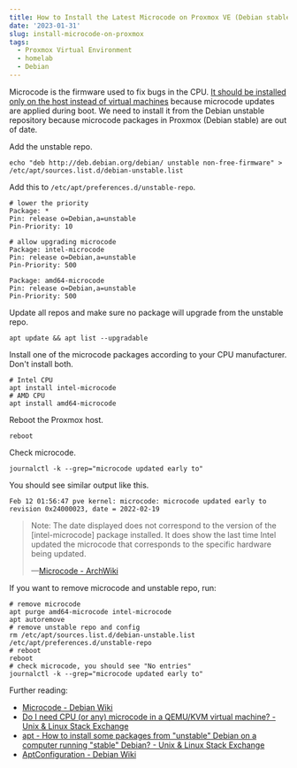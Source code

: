 ```yaml
---
title: How to Install the Latest Microcode on Proxmox VE (Debian stable)
date: '2023-01-31'
slug: install-microcode-on-proxmox
tags:
  - Proxmox Virtual Environment
  - homelab
  - Debian
---
```


Microcode is the firmware used to fix bugs in the CPU. [It should be installed only on the host instead of virtual machines](https://unix.stackexchange.com/q/572754/447708) because microcode updates are applied during boot. We need to install it from the Debian unstable repository because microcode packages in Proxmox (Debian stable) are out of date.

Add the unstable repo.

```
echo "deb http://deb.debian.org/debian/ unstable non-free-firmware" > /etc/apt/sources.list.d/debian-unstable.list
```

Add this to `/etc/apt/preferences.d/unstable-repo`.

```
# lower the priority
Package: *
Pin: release o=Debian,a=unstable
Pin-Priority: 10

# allow upgrading microcode
Package: intel-microcode
Pin: release o=Debian,a=unstable
Pin-Priority: 500

Package: amd64-microcode
Pin: release o=Debian,a=unstable
Pin-Priority: 500
```

Update all repos and make sure no package will upgrade from the unstable repo.

```
apt update && apt list --upgradable
```

Install one of the microcode packages according to your CPU manufacturer. Don't install both.

```
# Intel CPU
apt install intel-microcode
# AMD CPU
apt install amd64-microcode
```

Reboot the Proxmox host.

```
reboot
```

Check microcode.

```
journalctl -k --grep="microcode updated early to"
```

You should see similar output like this.

```
Feb 12 01:56:47 pve kernel: microcode: microcode updated early to revision 0x24000023, date = 2022-02-19
```

> Note: The date displayed does not correspond to the version of the [intel-microcode] package installed. It does show the last time Intel updated the microcode that corresponds to the specific hardware being updated.
>
> —[Microcode - ArchWiki](https://wiki.archlinux.org/title/Microcode#Verifying_that_microcode_got_updated_on_boot)

If you want to remove microcode and unstable repo, run:

```
# remove microcode
apt purge amd64-microcode intel-microcode
apt autoremove
# remove unstable repo and config
rm /etc/apt/sources.list.d/debian-unstable.list /etc/apt/preferences.d/unstable-repo
# reboot
reboot
# check microcode, you should see "No entries"
journalctl -k --grep="microcode updated early to"
```

Further reading:

- [Microcode - Debian Wiki](https://wiki.debian.org/Microcode)
- [Do I need CPU (or any) microcode in a QEMU/KVM virtual machine? - Unix & Linux Stack Exchange](https://unix.stackexchange.com/a/572757/447708)
- [apt - How to install some packages from "unstable" Debian on a computer running "stable" Debian? - Unix & Linux Stack Exchange](https://unix.stackexchange.com/a/8051/447708)
- [AptConfiguration - Debian Wiki](https://wiki.debian.org/AptConfiguration)
